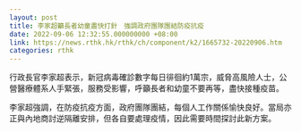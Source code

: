```yaml
---
layout: post
title: 李家超籲長者幼童盡快打針　強調政府團隊團結防疫抗疫
date: 2022-09-06 12:32:55.000000000 +08:00
link: https://news.rthk.hk/rthk/ch/component/k2/1665732-20220906.htm
categories: rthk
---
```


行政長官李家超表示，新冠病毒確診數字每日徘徊約1萬宗，威脅高風險人士，公營醫療體系人手緊張，服務受影響，呼籲長者和幼童不要再等，盡快接種疫苗。

李家超強調，在防疫抗疫方面，政府團隊團結，每個人工作關係愉快良好。當局亦正與內地商討逆隔離安排，但各自要處理疫情，因此需要時間探討此新方案。
